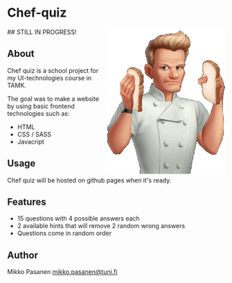 # Chef-quiz
<img align="right" alt="gordon" src="./pics/gordon.gif">
## STILL IN PROGRESS!

## About
Chef quiz is a school project for my UI-technologies course in TAMK.

The goal was to make a website by using basic frontend technologies such as:
- HTML
- CSS / SASS
- Javacript

## Usage

Chef quiz will be hosted on github pages when it's ready.

## Features
- 15 questions with 4 possible answers each
- 2 available hints that will remove 2 random wrong answers
- Questions come in random order


## Author

Mikko Pasanen <mikko.pasanen@tuni.fi>
